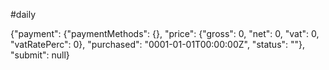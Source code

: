 #daily 

 {"payment": {"paymentMethods": {}, "price": {"gross": 0, "net": 0, "vat": 0, "vatRatePerc": 0}, "purchased": "0001-01-01T00:00:00Z", "status": ""}, "submit": null}
